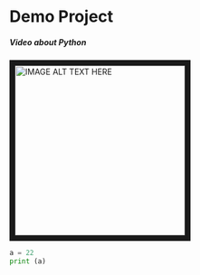 # Demo Project

##### Video about Python

<a href="https://youtu.be/9hOvzXg8BJQ
" target="_blank"><img src="https://mocuddley.files.wordpress.com/2017/06/python.png?w=700" 
alt="IMAGE ALT TEXT HERE" width="300" height="300" border="10" /></a>

```python
a = 22
print (a)
```
